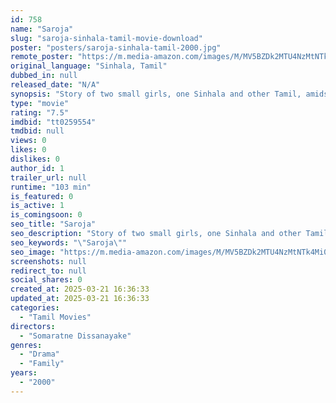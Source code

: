 ```yaml
---
id: 758
name: "Saroja"
slug: "saroja-sinhala-tamil-movie-download"
poster: "posters/saroja-sinhala-tamil-2000.jpg"
remote_poster: "https://m.media-amazon.com/images/M/MV5BZDk2MTU4NzMtNTk4Mi00MjlmLWI1MDUtNWU2Y2VhYmJmZjVlXkEyXkFqcGdeQXVyNDMwOTc5MDg@._V1_SX300.jpg"
original_language: "Sinhala, Tamil"
dubbed_in: null
released_date: "N/A"
synopsis: "Story of two small girls, one Sinhala and other Tamil, amidst war"
type: "movie"
rating: "7.5"
imdbid: "tt0259554"
tmdbid: null
views: 0
likes: 0
dislikes: 0
author_id: 1
trailer_url: null
runtime: "103 min"
is_featured: 0
is_active: 1
is_comingsoon: 0
seo_title: "Saroja"
seo_description: "Story of two small girls, one Sinhala and other Tamil, amidst war"
seo_keywords: "\"Saroja\""
seo_image: "https://m.media-amazon.com/images/M/MV5BZDk2MTU4NzMtNTk4Mi00MjlmLWI1MDUtNWU2Y2VhYmJmZjVlXkEyXkFqcGdeQXVyNDMwOTc5MDg@._V1_SX300.jpg"
screenshots: null
redirect_to: null
social_shares: 0
created_at: 2025-03-21 16:36:33
updated_at: 2025-03-21 16:36:33
categories:
  - "Tamil Movies"
directors:
  - "Somaratne Dissanayake"
genres:
  - "Drama"
  - "Family"
years:
  - "2000"
---
```

